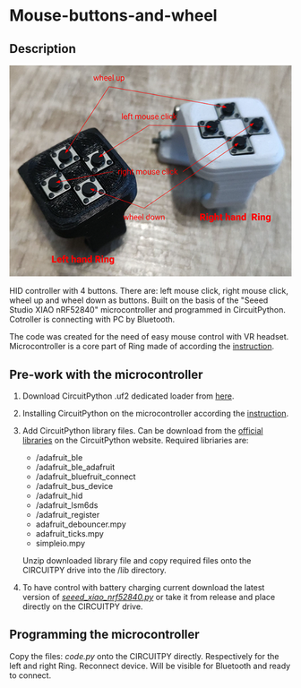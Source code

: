 # Mouse-buttons-and-wheel
## Description
![Rings](/images/rings.png)

HID controller with 4 buttons. There are: left mouse click, right mouse click, wheel up and wheel down as buttons. Built on the basis of the "Seeed Studio XIAO nRF52840" microcontroller and programmed in CircuitPython. Cotroller is connecting with PC by Bluetooth.

The code was created for the need of easy mouse control with VR headset. Microcontroller is a core part of Ring made of according the [instruction](https://www.instructables.com/).

## Pre-work with the microcontroller
1. Download CircuitPython .uf2 dedicated loader from [here](https://circuitpython.org/board/Seeed_XIAO_nRF52840_Sense/).
2. Installing CircuitPython on the microcontroller according the [instruction](https://learn.adafruit.com/welcome-to-circuitpython).
3. Add CircuitPython library files. Can be download from the [official libraries](https://circuitpython.org/libraries) on the CircuitPython website. Required libriaries are:
    - /adafruit_ble
    - /adafruit_ble_adafruit
    - /adafruit_bluefruit_connect
    - /adafruit_bus_device
    - /adafruit_hid
    - /adafruit_lsm6ds
    - /adafruit_register
    - adafruit_debouncer.mpy
    - adafruit_ticks.mpy
    - simpleio.mpy

    Unzip downloaded library file and copy required files onto the CIRCUITPY drive into the /lib directory.
4. To have control with battery charging current download the latest version of *[seeed_xiao_nrf52840.py](https://pypi.org/project/circuitpython-seeed-xiao-nrf52840/)* or take it from release and place directly on the CIRCUITPY drive.

## Programming the microcontroller
Copy the files: *code.py* onto the CIRCUITPY directly. Respectively for the left and right Ring. Reconnect device. Will be visible for Bluetooth and ready to connect.